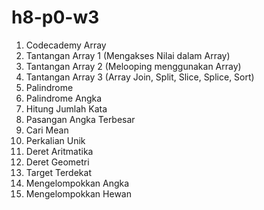 # h8-p0-w3
1. Codecademy Array
2. Tantangan Array 1 (Mengakses Nilai dalam Array)
3. Tantangan Array 2 (Melooping menggunakan Array)
4. Tantangan Array 3 (Array Join, Split, Slice, Splice, Sort)
5. Palindrome
6. Palindrome Angka
7. Hitung Jumlah Kata
8. Pasangan Angka Terbesar
9. Cari Mean
10. Perkalian Unik
11. Deret Aritmatika
12. Deret Geometri
13. Target Terdekat
14. Mengelompokkan Angka
15. Mengelompokkan Hewan

